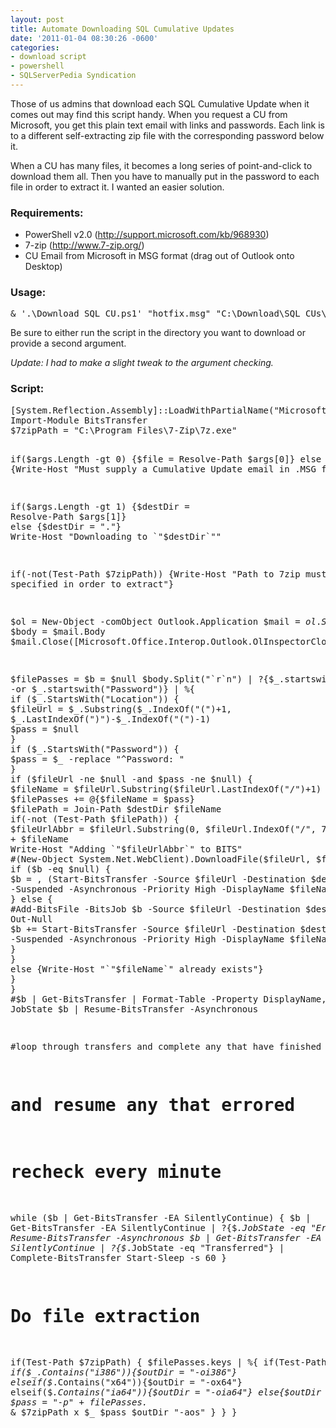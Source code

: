 ```yaml
---
layout: post
title: Automate Downloading SQL Cumulative Updates
date: '2011-01-04 08:30:26 -0600'
categories:
- download script
- powershell
- SQLServerPedia Syndication
---
```

<p>Those of us admins that download each SQL Cumulative Update when it comes out may find this script handy. When you request a CU from Microsoft, you get this plain text email with links and passwords. Each link is to a different self-extracting zip file with the corresponding password below it.</p>
<p>When a CU has many files, it becomes a long series of point-and-click to download them all. Then you have to manually put in the password to each file in order to extract it. I wanted an easier solution.</p>
<h3><!--more-->Requirements:</h3>
<ul>
<li>PowerShell v2.0 (<a href="http://support.microsoft.com/kb/968930">http://support.microsoft.com/kb/968930</a>)</li>
<li>7-zip (<a href="http://www.7-zip.org/">http://www.7-zip.org/</a>)</li>
<li>CU Email from Microsoft in MSG format (drag out of Outlook onto Desktop)</li>
</ul>
<h3>Usage:</h3>
<pre lang="dos">&amp; '.\Download SQL CU.ps1' "hotfix.msg" "C:\Download\SQL CUs\2008\CU2"</pre>
<p>Be sure to either run the script in the directory you want to download or provide a second argument.</p>
<p><em>Update: I had to make a slight tweak to the argument checking.</em></p>
<h3>Script:</h3>
<pre lang="powershell">[System.Reflection.Assembly]::LoadWithPartialName("Microsoft.Office.Interop.Outlook") | Out-Null
Import-Module BitsTransfer
$7zipPath = "C:\Program Files\7-Zip\7z.exe"

if($args.Length -gt 0) {$file = Resolve-Path $args[0]}
else {Write-Host "Must supply a Cumulative Update email in .MSG format"}

if($args.Length -gt 1) {$destDir = Resolve-Path $args[1]}
else {$destDir = "."}
Write-Host "Downloading to `"$destDir`""

if(-not(Test-Path $7zipPath)) {Write-Host "Path to 7zip must be specified in order to extract"}

$ol = New-Object -comObject Outlook.Application
$mail = $ol.Session.OpenSharedItem($file)
$body = $mail.Body
$mail.Close([Microsoft.Office.Interop.Outlook.OlInspectorClose]::olDiscard)

$filePasses = $b = $null
$body.Split("`r`n") | ?{$_.startswith("Location") -or $_.startswith("Password")} | %{
    if ($_.StartsWith("Location")) {
        $fileUrl = $_.Substring($_.IndexOf("(")+1, $_.LastIndexOf(")")-$_.IndexOf("(")-1)
        $pass = $null
    }
    if ($_.StartsWith("Password")) {
        $pass = $_ -replace "^Password: "
    }
    if ($fileUrl -ne $null -and $pass -ne $null) {
        $fileName = $fileUrl.Substring($fileUrl.LastIndexOf("/")+1)
        $filePasses += @{$fileName = $pass}
		$filePath = Join-Path $destDir $fileName
        if(-not (Test-Path $filePath)) {
            $fileUrlAbbr = $fileUrl.Substring(0, $fileUrl.IndexOf("/", 7)) + "/.../" + $fileName
            Write-Host "Adding `"$fileUrlAbbr`" to BITS"
            #(New-Object System.Net.WebClient).DownloadFile($fileUrl, $fileName)
            if ($b -eq $null) {
                $b = , (Start-BitsTransfer -Source $fileUrl -Destination $destDir -Suspended -Asynchronous -Priority High -DisplayName $fileName)
            } else {
                #Add-BitsFile -BitsJob $b -Source $fileUrl -Destination $destDir | Out-Null
                $b += Start-BitsTransfer -Source $fileUrl -Destination $destDir -Suspended -Asynchronous -Priority High -DisplayName $fileName
            }
        }
        else {Write-Host "`"$fileName`" already exists"}
    }
}
#$b | Get-BitsTransfer | Format-Table -Property DisplayName, JobState
$b | Resume-BitsTransfer -Asynchronous

#loop through transfers and complete any that have finished
#  and resume any that errored
#  recheck every minute
while ($b | Get-BitsTransfer -EA SilentlyContinue) {
    $b | Get-BitsTransfer -EA SilentlyContinue | ?{$_.JobState -eq "Error"} | Resume-BitsTransfer -Asynchronous
    $b | Get-BitsTransfer -EA SilentlyContinue | ?{$_.JobState -eq "Transferred"} | Complete-BitsTransfer
    Start-Sleep -s 60
}

# Do file extraction
if(Test-Path $7zipPath) {
    $filePasses.keys | %{
        if(Test-Path $_) {
            if($_.Contains("i386")){$outDir = "-oi386"}
            elseif($_.Contains("x64")){$outDir = "-ox64"}
            elseif($_.Contains("ia64")){$outDir = "-oia64"}
            else{$outDir = "."}
            $pass = "-p" + $filePasses.$_
            &amp; $7zipPath x $_ $pass $outDir "-aos"
        }
    }
}</pre>
